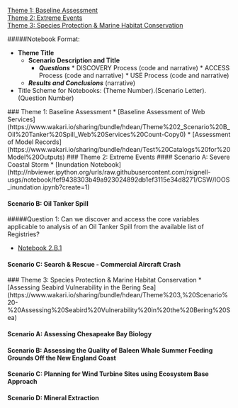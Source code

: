[Theme 1: Baseline Assessment](#theme1)  
[Theme 2: Extreme Events](#theme2)  
[Theme 3: Species Protection & Marine Habitat Conservation](#theme3)  

#####Notebook Format:
*  **Theme Title**
   * **Scenario Description and Title**
       *  _**Questions**_
         *  DISCOVERY Process (code and narrative)
         *  ACCESS Process (code and narrative)
         *  USE Process (code and narrative)
    *  _**Results and Conclusions**_ (narrative)
*  Title Scheme for Notebooks: (Theme Number).(Scenario Letter).(Question Number)

<a name="theme1"/>
### Theme 1: Baseline Assessment
*  [Baseline Assessment of Web Services](https://www.wakari.io/sharing/bundle/hdean/Theme%202_Scenario%20B_Oil%20Tanker%20Spill_Web%20Services%20Count-Copy0)
*  [Assessment of Model Records](https://www.wakari.io/sharing/bundle/hdean/Test%20Catalogs%20for%20Model%20Outputs)

<a name="theme2"/>
### Theme 2: Extreme Events 
#### Scenario A: Severe Coastal Storm
   *  [Inundation Notebook](http://nbviewer.ipython.org/urls/raw.githubusercontent.com/rsignell-usgs/notebook/fef9438303b49a923024892db1ef3115e34d8271/CSW/IOOS_inundation.ipynb?create=1)

#### Scenario B: Oil Tanker Spill
#####Question 1: Can we discover and access the core variables applicable to analysis of an Oil Tanker Spill from the available list of Registries?
*  [Notebook 2.B.1](https://www.wakari.io/sharing/bundle/hdean/Theme%202_Scenario%20B_Oil%20Tanker%20Spill_Web%20Services%20Count-Copy0)

#### Scenario C: Search & Rescue - Commercial Aircraft Crash

<a name="theme3"/>
### Theme 3: Species Protection & Marine Habitat Conservation
*  [Assessing Seabird Vulnerability in the Bering Sea](https://www.wakari.io/sharing/bundle/hdean/Theme%203,%20Scenario%20-%20Assessing%20Seabird%20Vulnerability%20in%20the%20Bering%20Sea)

#### Scenario A:  Assessing Chesapeake Bay Biology
#### Scenario B:  Assessing the Quality of Baleen Whale Summer Feeding Grounds Off the New England Coast
#### Scenario C:  Planning for Wind Turbine Sites using Ecosystem Base Approach
#### Scenario D:  Mineral Extraction